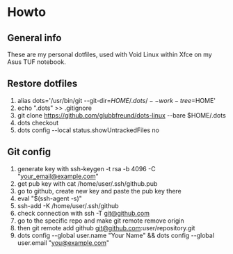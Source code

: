 # Howto
## General info 
These are my personal dotfiles, used with Void Linux within Xfce on my Asus TUF notebook. 
## Restore dotfiles
1) alias dots='/usr/bin/git --git-dir=$HOME/.dots/ --work-tree=$HOME'
2) echo ".dots" >> .gitignore
3) git clone https://github.com/glubbfreund/dots-linux --bare <git-repo-url> $HOME/.dots
4) dots checkout
5) dots config --local status.showUntrackedFiles no
## Git config
1) generate key with ssh-keygen -t rsa -b 4096 -C "your_email@example.com"
2) get pub key with cat /home/user/.ssh/github.pub
3) go to github, create new key and paste the pub key there
4) eval "$(ssh-agent -s)"
5) ssh-add -K /home/user/.ssh/github
6) check connection with ssh -T git@github.com
7) go to the specific repo and make git remote remove origin
8) then git remote add github git@github.com:user/repository.git
9) dots config --global user.name "Your Name" && dots config --global user.email "you@example.com"
